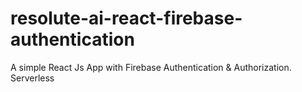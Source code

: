 # resolute-ai-react-firebase-authentication
A simple React Js App with Firebase Authentication &amp; Authorization. Serverless
